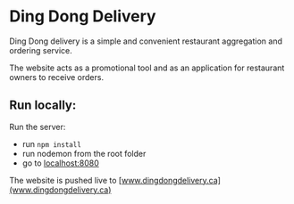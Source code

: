 Ding Dong Delivery
=======

Ding Dong delivery is a simple and convenient restaurant aggregation and ordering service.

The website acts as a promotional tool and as an application for restaurant owners to receive orders.

Run locally:
-----------
  
 Run the server:
 
  * run `npm install`
  * run nodemon from the root folder
  * go to [localhost:8080](localhost:8080)
 

The website is pushed live to [www.dingdongdelivery.ca](www.dingdongdelivery.ca)